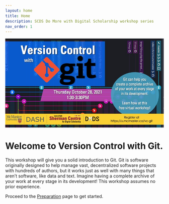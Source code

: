 ```yaml
---
layout: home
title: Home
description: SCDS Do More with Digital Scholarship workshop series
nav_order: 1
---
```


<img src="assets/Version Control with Git.jpg" alt="Workshop Title Slide" width="720">

# Welcome to Version Control with Git. 

This workshop will give you a solid introduction to Git. Git is software originally designed to help manage vast, decentralized software projects with hundreds of authors, but it works just as well with many things that aren’t software, like data and text. Imagine having a complete archive of your work at every stage in its development! This workshop assumes no prior experience.

Proceed to the [Preparation](preparation) page to get started.


